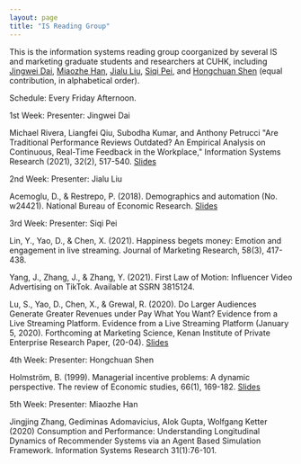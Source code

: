 ```yaml
---
layout: page
title: "IS Reading Group"
---
```


This is the information systems reading group coorganized by several IS and marketing graduate students and researchers at CUHK, including [Jingwei Dai](https://jingweidai.github.io), [Miaozhe Han](https://grad.bschool.cuhk.edu.hk/students/han-miaozhe/), [Jialu Liu](https://grad.bschool.cuhk.edu.hk/students/liu-jialu/), [Siqi Pei](https://grad.bschool.cuhk.edu.hk/students/pei-siqi/), and [Hongchuan Shen](https://aims.cuhk.edu.hk/converis/portal/detail/Person/22073463?auxfun=&lang=en_GB) (equal contribution, in alphabetical order).

Schedule: Every Friday Afternoon.

1st Week: 
Presenter: Jingwei Dai

Michael Rivera, Liangfei Qiu, Subodha Kumar, and Anthony Petrucci "Are Traditional Performance Reviews Outdated? An Empirical Analysis on Continuous, Real-Time Feedback in the Workplace," Information Systems Research (2021), 32(2), 517-540.
[Slides](assets/slide1stweek.pdf)

2nd Week: 
Presenter: Jialu Liu

Acemoglu, D., & Restrepo, P. (2018). Demographics and automation (No. w24421). National Bureau of Economic Research. [Slides](assets/slidejialuliu.pdf)

3rd Week: 
Presenter: Siqi Pei

Lin, Y., Yao, D., & Chen, X. (2021). Happiness begets money: Emotion and engagement in live streaming. Journal of Marketing Research, 58(3), 417-438.

Yang, J., Zhang, J., & Zhang, Y. (2021). First Law of Motion: Influencer Video Advertising on TikTok. Available at SSRN 3815124.

Lu, S., Yao, D., Chen, X., & Grewal, R. (2020). Do Larger Audiences Generate Greater Revenues under Pay What You Want? Evidence from a Live Streaming Platform. Evidence from a Live Streaming Platform (January 5, 2020). Forthcoming at Marketing Science, Kenan Institute of Private Enterprise Research Paper, (20-04). [Slides](assets/slidesiqipei.pdf)

4th Week:
Presenter: Hongchuan Shen

Holmström, B. (1999). Managerial incentive problems: A dynamic perspective. The review of Economic studies, 66(1), 169-182. [Slides](assets/slidehongchuanshen.pdf)

5th Week:
Presenter: Miaozhe Han

Jingjing Zhang, Gediminas Adomavicius, Alok Gupta, Wolfgang Ketter (2020) Consumption and Performance: Understanding Longitudinal Dynamics of Recommender Systems via an Agent Based Simulation Framework. Information Systems Research 31(1):76-101. 
